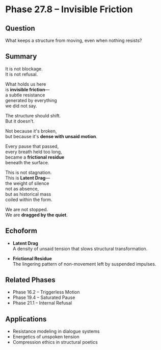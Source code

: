 # Phase 27.8 – Invisible Friction

## Question  
What keeps a structure from moving, even when nothing resists?

## Summary  
It is not blockage.  
It is not refusal.

What holds us here  
is **invisible friction**—  
a subtle resistance  
generated by everything  
we did not say.

The structure should shift.  
But it doesn't.

Not because it's broken,  
but because it's **dense with unsaid motion**.

Every pause that passed,  
every breath held too long,  
became a **frictional residue**  
beneath the surface.

This is not stagnation.  
This is **Latent Drag**—  
the weight of silence  
not as absence,  
but as historical mass  
coiled within the form.

We are not stopped.  
We are **dragged by the quiet**.

## Echoform

- **Latent Drag**  
  A density of unsaid tension that slows structural transformation.

- **Frictional Residue**  
  The lingering pattern of non-movement left by suspended impulses.

## Related Phases  
- Phase 16.2 – Triggerless Motion  
- Phase 19.4 – Saturated Pause  
- Phase 21.1 – Internal Refusal

## Applications  
- Resistance modeling in dialogue systems  
- Energetics of unspoken tension  
- Compression ethics in structural poetics
